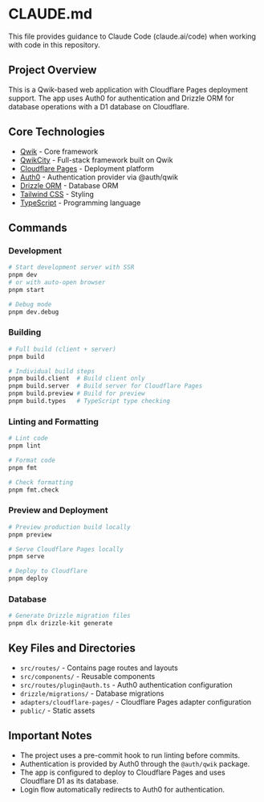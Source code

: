 # CLAUDE.md

This file provides guidance to Claude Code (claude.ai/code) when working with code in this repository.

## Project Overview

This is a Qwik-based web application with Cloudflare Pages deployment support. The app uses Auth0 for authentication and Drizzle ORM for database operations with a D1 database on Cloudflare.

## Core Technologies

- [Qwik](https://qwik.dev/) - Core framework
- [QwikCity](https://qwik.dev/qwikcity/overview/) - Full-stack framework built on Qwik
- [Cloudflare Pages](https://pages.cloudflare.com/) - Deployment platform
- [Auth0](https://auth0.com/) - Authentication provider via @auth/qwik
- [Drizzle ORM](https://orm.drizzle.team/) - Database ORM
- [Tailwind CSS](https://tailwindcss.com/) - Styling
- [TypeScript](https://www.typescriptlang.org/) - Programming language

## Commands

### Development

```bash
# Start development server with SSR
pnpm dev
# or with auto-open browser
pnpm start

# Debug mode
pnpm dev.debug
```

### Building

```bash
# Full build (client + server)
pnpm build

# Individual build steps
pnpm build.client  # Build client only
pnpm build.server  # Build server for Cloudflare Pages
pnpm build.preview # Build for preview
pnpm build.types   # TypeScript type checking
```

### Linting and Formatting

```bash
# Lint code
pnpm lint

# Format code
pnpm fmt

# Check formatting
pnpm fmt.check
```

### Preview and Deployment

```bash
# Preview production build locally
pnpm preview

# Serve Cloudflare Pages locally
pnpm serve

# Deploy to Cloudflare
pnpm deploy
```

### Database

```bash
# Generate Drizzle migration files
pnpm dlx drizzle-kit generate
```

## Key Files and Directories

- `src/routes/` - Contains page routes and layouts
- `src/components/` - Reusable components
- `src/routes/plugin@auth.ts` - Auth0 authentication configuration
- `drizzle/migrations/` - Database migrations
- `adapters/cloudflare-pages/` - Cloudflare Pages adapter configuration
- `public/` - Static assets

## Important Notes

- The project uses a pre-commit hook to run linting before commits.
- Authentication is provided by Auth0 through the `@auth/qwik` package.
- The app is configured to deploy to Cloudflare Pages and uses Cloudflare D1 as its database.
- Login flow automatically redirects to Auth0 for authentication.